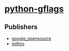 # [python-gflags](https://pypi.org/project/python-gflags)



## Publishers
- [google_opensource](https://pypi.org/user/google_opensource)
- [mithro](https://pypi.org/user/mithro)

